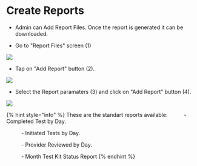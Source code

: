 # Create Reports

- Admin can Add Report Files. Once the report is generated it can be downloaded.

- Go to "Report Files" screen (1)

![](https://user-images.githubusercontent.com/105650529/170555653-b4f72cdf-64d0-40e1-8a63-468f9c3c09fc.jpg)

- Tap on "Add Report" button (2).

![](https://user-images.githubusercontent.com/105650529/170555667-2534dc12-4534-4bc8-a444-8cca6c703942.jpg)

- Select the Report paramaters (3) and click on "Add Report" button (4).

![](https://user-images.githubusercontent.com/105650529/170555678-b18edd97-003f-4b94-a9ad-41f64ea3c38d.jpg)

{% hint style="info" %} These are the standart reports available:
          - Completed Test by Day.
         
          - Initiated Tests by Day.
          
          - Provider Reviewed by Day.
          
          - Month Test Kit Status Report {% endhint %}

